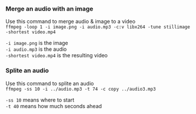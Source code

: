 ### Merge an audio with an image  

Use this command to merge audio & image to a video    
`ffmpeg -loop 1 -i image.png -i audio.mp3 -c:v libx264 -tune stillimage -shortest video.mp4`

`-i image.png`  is the image    
`-i audio.mp3`  is the audio    
`-shortest video.mp4` is the resulting video    

### Splite an audio   

Use this command to splite an audio   
`ffmpeg -ss 10 -i ../audio.mp3 -t 74 -c copy ../audio3.mp3`   

`-ss 10`  means where to start  
`-t 40`   means how much seconds ahead  
